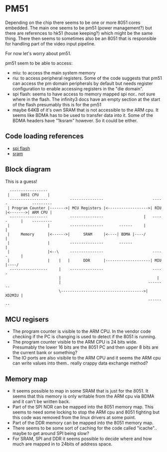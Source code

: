 # PM51

Depending on the chip there seems to be one or more 8051 cores embedded.
The main one seems to be pm51 (power management?) but there are references to hk51 (house keeping?) which might be the same thing.
There then seems to sometimes also be an 8051 that is responsible for handling part of the video input pipeline.

For now let's worry about pm51.

pm51 seem to be able to access:
- miu: to access the main system memory
- riu: to access peripheral registers. Some of the code suggests that pm51 can access the pm domain peripherals by
  default but needs register configuration to enable accessing registers in the "die domain".
- spi flash: seems to have access to memory mapped spi nor.. not sure where in the flash.
  The infinity3 docs have an empty section at the start of the flash presumably this is for the pm51
- maybe 64KB of it's own SRAM that is not accessible to the ARM cpu. It seems like BDMA has to be used to transfer
  data into it. Some of the BDMA headers have "1ksram" however. So it could be either.

## Code loading references

- [spi flash](https://github.com/github188/sdk-2/blob/150ec8ff9cc9004fec65cfdb512a0db6cc1b8fac/mhal/i2/utpa/modules/bdma/hal/i2/bdma/halBDMA.c#L994)
- [sram](https://github.com/neuschaefer/mstar-mboot/blob/962e8b8258378dded694883a9f9acb7058d34631/MstarCustomer/MSTAR/src/CusPM.c#L314)

## Block diagram

This is a guess!


```
  -----------------
 |     8051 CPU    |
  -----------------          ---------------                      -----           ---------
 | Program Counter |------->| MCU Registers |<------------------>| RIU |<------->| ARM CPU |
  -----------------          ---------------                  |   -----      |    ---------
 |                 |         ---------------       ------     |              |
 |     Memory      |<------>|      SRAM     |<----| BDMA |----/              |
 |                 |         ---------------       ------                    |
 |                 |<--\     ---------------                      -----      |
 |                 |    |   |      DDR      |--------------------| MIU |----/
  -----------------     |    ---------------                      -----
                        |                                           |
                        |                                       --------
                        \------------------------------------->| XD2MIU |
                                                                --------
```

## MCU regisers

- The program counter is visible to the ARM CPU. In the vendor code checking if the PC is changing
  is used to detect if the 8051 is running.
- The program counter visible to the ARM CPU is 24 bits wide. Presumably the lower 16 bits are the
  8051 PC and then upper 8 bits are the current bank or something?
- The IO ports are also visibile to the ARM CPU and it seems the ARM cpu can write values into them..
  really crappy data exchange method?

## Memory map

- It seems possible to map in some SRAM that is just for the 8051.
  It seems that this memory is only writable from the ARM cpu via BDMA and it can't be written back.
- Part of the SPI NOR can be mapped into the 8051 memory map. This seems to need some locking to
  stop the ARM cpu and 8051 fighting but this code was removed from the linux drivers at some point.
- Part of the DDR memory can be mapped into the 8051 memory map.
- There seems to be some sort of caching for the code called "icache".. maybe to get around SPI being slow?
- For SRAM, SPI and DDR it seems possible to decide where and how much are mapped in to 24bits of address space.
